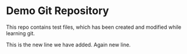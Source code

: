 # Demo Git Repository
This repo contains test files, which has been created and modified while learning git.

This is the new line we have added. Again new line.
